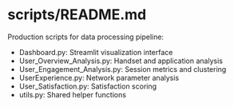 # scripts/README.md
Production scripts for data processing pipeline:
- Dashboard.py: Streamlit visualization interface
- User_Overview_Analysis.py: Handset and application analysis
- User_Engagement_Analysis.py: Session metrics and clustering
- UserExperience.py: Network parameter analysis
- User_Satisfaction.py: Satisfaction scoring
- utils.py: Shared helper functions